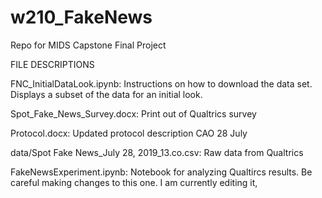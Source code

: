 # w210_FakeNews
Repo for MIDS Capstone Final Project

FILE DESCRIPTIONS

FNC_InitialDataLook.ipynb: Instructions on how to download the data set. Displays a subset of the data for an initial look.

Spot_Fake_News_Survey.docx: Print out of Qualtrics survey

Protocol.docx: Updated protocol description CAO 28 July

data/Spot Fake News_July 28, 2019_13.co.csv: Raw data from Qualtrics

FakeNewsExperiment.ipynb: Notebook for analyzing Qualtircs results. Be careful making changes to this one. I am currently editing it,
